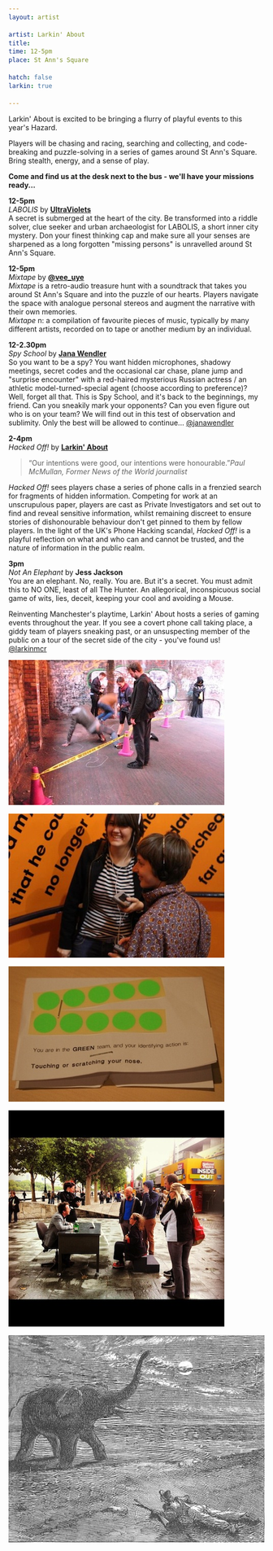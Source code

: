 ```yaml
---
layout: artist

artist: Larkin' About
title: 
time: 12-5pm
place: St Ann's Square

hatch: false
larkin: true

---
```


Larkin' About is excited to be bringing a flurry of playful events to this year's Hazard.                 

Players will be chasing and racing, searching and collecting, and code-breaking and puzzle-solving in a series of games around St Ann's Square. Bring stealth, energy, and a sense of play.     

**Come and find us at the desk next to the bus - we'll have your missions ready...**    

**12-5pm**     
*LABOLIS*  by [**UltraViolets**](http://www.ultraviolets.org.uk)    
A secret is submerged at the heart of the city. Be transformed into a riddle solver, clue seeker and urban archaeologist for LABOLIS, a short inner city mystery. Don your finest thinking cap and make sure all your senses are sharpened as a long forgotten "missing persons" is unravelled around St Ann's Square.

**12-5pm**      
*Mixtape* by [**@vee_uye**](http://www.twitter.com/vee_uye)    
*Mixtape* is a retro-audio treasure hunt with a soundtrack that takes you around St Ann's Square and into the puzzle of our hearts. Players navigate the space with analogue personal stereos and augment the narrative with their own memories.     
*Mixtape* n: a compilation of favourite pieces of music, typically by many different artists, recorded on to tape or another medium by an individual.

**12-2.30pm**    
*Spy School* by [**Jana Wendler**](http://www.greenplaylab.co.uk)     
So you want to be a spy? You want hidden microphones, shadowy meetings, secret codes and the occasional car chase, plane jump and "surprise encounter" with a red-haired mysterious Russian actress / an athletic model-turned-special agent (choose according to preference)? Well, forget all that. This is Spy School, and it's back to the beginnings, my friend. Can you sneakily mark your opponents? Can you even figure out who is on your team? We will find out in this test of observation and sublimity. Only the best will be allowed to continue...     [@janawendler](http://www.twitter.com/janawendler)

**2-4pm**    
*Hacked Off!* by [**Larkin' About** ](http://www.larkin-about.co.uk)      
>“Our intentions were good, our intentions were honourable.”*Paul McMullan, Former News of the World journalist*     

*Hacked Off!* sees players chase a series of phone calls in a frenzied search for fragments of hidden information.  Competing for work at an unscrupulous paper, players are cast as Private Investigators and set out to find and reveal sensitive information, whilst remaining discreet to ensure stories of dishonourable behaviour don't get pinned to them by fellow players.  In the light of the UK's Phone Hacking scandal, *Hacked Off!* is a playful reflection on what and who can and cannot be trusted, and the nature of information in the public realm.     

**3pm**     
*Not An Elephant* by **Jess Jackson**     
You are an elephant. No, really. You are. But it's a secret. You must admit this to NO ONE, least of all The Hunter.  An allegorical, inconspicuous social game of wits, lies, deceit, keeping your cool and avoiding a Mouse.         


Reinventing Manchester's playtime, Larkin' About hosts a series of gaming events throughout the year. If you see a covert phone call taking place, a giddy team of players sneaking past, or an unsuspecting member of the public on a tour of the secret side of the city -   you've found us!     
[@larkinmcr](http://www.twitter.com/larkinmcr)      

![Labolis](labolis.jpg)    

![mixtape](mixtape.jpg)    

![Spy School](spy_school.jpg)    

![Hacked Off](hacked_off.jpg)    

![Not An Elephant](notanelephant.gif)

